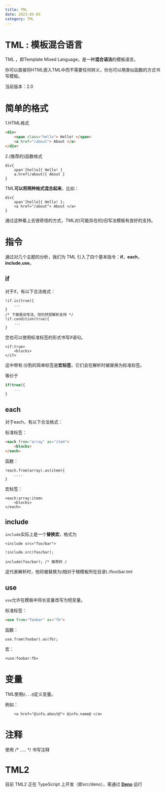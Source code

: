 ```yaml
---
title: TML
date: 2023-05-05
category: TML
---
```


# TML : 模板混合语言

TML ，即Template Mixed Language，是一种**混合语法**的模板语言。

你可以直接将HTML嵌入TML中而不需要任何转义，你也可以用类似函数的方式书写模板。

当前版本：2.0

# 简单的格式

1.HTML格式
```html
<div>
    <span class="hello"> Hello! </span>
    <a href="/about"> About </a>
</div>
```

2.(推荐的)函数格式
```tml
div{
    span'[hello]{ Hello! }
    a.href(/about){ About }
}
```

TML**可以将两种格式混合起来**，比如：
```
div{
    span'[hello]{ Hello! };
    <a href="/about"> About </a>
}
```

通过这种看上去很奇怪的方式，TML对\(可能存在的\)旧写法模板有良好的支持。

# 指令

通过对几个主题的分析，我们为 TML 引入了四个基本指令：**if**，**each**，**include**,**use**。

## if

对于if，有以下合法格式：

```
!if.is(true){
    ...
}
/* 下面是旧写法，但仍然受解析支持 */
!if.condition(true){
    ...
}
```

您也可以使用标准标签的形式书写if语句。

```
<if:true>
    <blocks>
</if>
```
这中带有:分割的简单标签是**宏标签**，它们会在解析时被替换为标准标签。

等价于
```js
if(true){
    ...
}
```

## each

对于each，有以下合法格式：

标准标签：
```html
<each from="array" as="item">
    <blocks>
</each>
```

函数：
```
!each.from(array).as(item){
    ....
}
```

宏标签：
```
<each:array:item>
    <blocks>
</each>
```

## include

```include```实际上是一个**替换宏**，格式为

```
<include src="foo/bar">
```
```
!include.src(foo/bar);
```
```
include(foo/bar); /* 推荐的 /
```

这代表解析时，他将被替换为(相对于根模板所在目录)./foo/bar.tml

## use

```use```允许在模板中将长变量改写为短变量。

标准标签：
```html
<use from="foobar" as="fb">
```

函数：
```tml
use.from(foobar).as(fb);
```

宏：
```tml
<use:foobar:fb>
```

# 变量

TML使用```@...@```定义变量。

例如：
```
    <a href="@info.about@"> @info.name@ </a>
```

# 注释

使用 \/\* ..... \*\/ 书写注释

# TML2

目前 TML2 正在 TypeScript 上开发（即src/deno），需通过 [**Deno**](https://deno.land) 运行